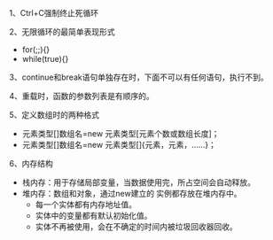 1、Ctrl+C强制终止死循环

2、无限循环的最简单表现形式
- for(;;){}  
- while(true){}

3、continue和break语句单独存在时，下面不可以有任何语句，执行不到。

4、重载时，函数的参数列表是有顺序的。  

5、定义数组时的两种格式

- 元素类型[]数组名=new 元素类型[元素个数或数组长度]；
- 元素类型[]数组名=new 元素类型[]{元素，元素，……}；

6、内存结构
- 栈内存：用于存储局部变量，当数据使用完，所占空间会自动释放。
- 堆内存：数组和对象，通过new建立的 实例都存放在堆内存中。
   - 每一个实体都有内存地址值。
   - 实体中的变量都有默认初始化值。
   - 实体不再被使用，会在不确定的时间内被垃圾回收器回收。
